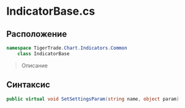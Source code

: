 
# IndicatorBase.cs
## Расположение
```csharp
namespace TigerTrade.Chart.Indicators.Common  
    class IndicatorBase
```

> Описание

## Синтаксис
```csharp
public virtual void SetSettingsParam(string name, object param)
```
